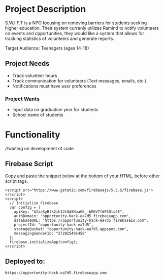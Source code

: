 # Project Description 

S.W.I.F.T is a NPO focusing on removing barriers for students seeking higher education. Their system currenly utilizes Remind to notify volunteers on events and opportunities, they would like a system that allows for tracking statistics of volunteers and generate reports. 

Target Audience: Teenagers (ages 14-18)

## Project Needs
- Track volunteer hours
- Track communication for volunteers (Text messages, emails, etc.)
- Notifications must have user preferences

### Project Wants
- Input data on graduation year for students
- School name of students

# Functionality

//waiting on development of code



## Firebase Script
Copy and paste the snippet below at the bottom of your HTML, before other script tags.

```
<script src="https://www.gstatic.com/firebasejs/5.5.5/firebase.js"></script>
<script>
  // Initialize Firebase
  var config = {
    apiKey: "AIzaSyBlk2ih1JtOdSNoaG6_-bRKV7fdFS0ls4E",
    authDomain: "opportunity-hack-ea7d5.firebaseapp.com",
    databaseURL: "https://opportunity-hack-ea7d5.firebaseio.com",
    projectId: "opportunity-hack-ea7d5",
    storageBucket: "opportunity-hack-ea7d5.appspot.com",
    messagingSenderId: "272025491458"
  };
  firebase.initializeApp(config);
</script>
```

## Deployed to:
`https://opportunity-hack-ea7d5.firebaseapp.com`
